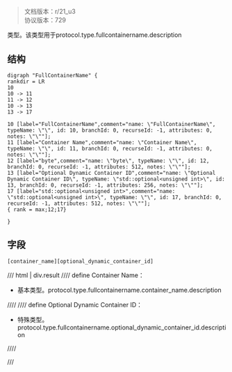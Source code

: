 # <!-- md:samp FullContainerName -->

> 文档版本：r/21_u3<br/>协议版本：729

<!-- md:samp FullContainerName -->类型。该类型用于protocol.type.fullcontainername.description

## 结构

```viz
digraph "FullContainerName" {
rankdir = LR
10
10 -> 11
11 -> 12
10 -> 13
13 -> 17

10 [label="FullContainerName",comment="name: \"FullContainerName\", typeName: \"\", id: 10, branchId: 0, recurseId: -1, attributes: 0, notes: \"\""];
11 [label="Container Name",comment="name: \"Container Name\", typeName: \"\", id: 11, branchId: 0, recurseId: -1, attributes: 0, notes: \"\""];
12 [label="byte",comment="name: \"byte\", typeName: \"\", id: 12, branchId: 0, recurseId: -1, attributes: 512, notes: \"\""];
13 [label="Optional Dynamic Container ID",comment="name: \"Optional Dynamic Container ID\", typeName: \"std::optional<unsigned int>\", id: 13, branchId: 0, recurseId: -1, attributes: 256, notes: \"\""];
17 [label="std::optional<unsigned int>",comment="name: \"std::optional<unsigned int>\", typeName: \"\", id: 17, branchId: 0, recurseId: -1, attributes: 512, notes: \"\""];
{ rank = max;12;17}

}

```

## 字段

```title='FullContainerName'
[container_name][optional_dynamic_container_id]
```

/// html | div.result
//// define
Container Name：<!-- md:samp byte -->

- 基本类型。protocol.type.fullcontainername.container_name.description


////
//// define
Optional Dynamic Container ID：[<!-- md:samp std::optional&lt;unsigned int&gt; -->](../types/std__optional_unsigned_int_.md)

- 特殊类型。protocol.type.fullcontainername.optional_dynamic_container_id.description


////

///


